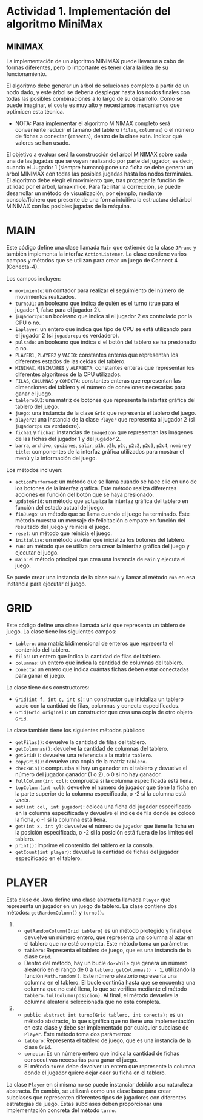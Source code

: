 # Actividad 1. Implementación del algoritmo MiniMax

## MINIMAX

La implementación de un algoritmo MINIMAX puede llevarse a cabo de formas diferentes, pero lo importante es tener clara la idea de su funcionamiento.

El algoritmo debe generar un árbol de soluciones completo a partir de un nodo dado, y este árbol se debería desplegar hasta los nodos finales con todas las posibles combinaciones a lo largo de su desarrollo. Como se puede imaginar, el coste es muy alto y necesitamos mecanismos que optimicen esta técnica. 

* NOTA: Para implementar el algoritmo MINIMAX completo será conveniente reducir el tamaño del tablero (`filas`, `columnas`) o el número de fichas a conectar (`conecta`), dentro de la clase `Main`. Indicar qué valores se han usado.

El objetivo a evaluar será la construcción del árbol MINIMAX sobre cada una de las jugadas que se vayan realizando por parte del jugador, es decir, cuando el Jugador 1 (siempre humano) pone una ficha se debe generar un árbol MINIMAX con todas las posibles jugadas hasta los nodos terminales. El algoritmo debe elegir el movimiento que, tras propagar la función de utilidad por el árbol, lamaximice. Para facilitar la corrección, se puede desarrollar un método de visualización, por ejemplo, mediante consola/fichero que presente de una forma intuitiva la estructura del árbol MINIMAX con las posibles jugadas de la máquina.

# MAIN

Este código define una clase llamada `Main` que extiende de la clase `JFrame` y también implementa la interfaz `ActionListener`. La clase contiene varios campos y métodos que se utilizan para crear un juego de Connect 4 (Conecta-4).

Los campos incluyen:

- `movimiento`: un contador para realizar el seguimiento del número de movimientos realizados.
- `turnoJ1`: un booleano que indica de quién es el turno (true para el jugador 1, false para el jugador 2).
- `jugadorcpu`: un booleano que indica si el jugador 2 es controlado por la CPU o no.
- `iaplayer`: un entero que indica qué tipo de CPU se está utilizando para el jugador 2 (si `jugadorcpu` es verdadero).
- `pulsado`: un booleano que indica si el botón del tablero se ha presionado o no.
- `PLAYER1`, `PLAYER2` y `VACIO`: constantes enteras que representan los diferentes estados de las celdas del tablero.
- `MINIMAX`, `MINIMAXRES` y `ALFABETA`: constantes enteras que representan los diferentes algoritmos de la CPU utilizados.
- `FILAS`, `COLUMNAS` y `CONECTA`: constantes enteras que representan las dimensiones del tablero y el número de conexiones necesarias para ganar el juego.
- `tableroGUI`: una matriz de botones que representa la interfaz gráfica del tablero del juego.
- `juego`: una instancia de la clase `Grid` que representa el tablero del juego.
- `player2`: una instancia de la clase `Player` que representa al jugador 2 (si `jugadorcpu` es verdadero).
- `ficha1` y `ficha2`: instancias de `ImageIcon` que representan las imágenes de las fichas del jugador 1 y del jugador 2.
- `barra`, `archivo`, `opciones`, `salir`, `p1h`, `p2h`, `p2c`, `p2c2`, `p2c3`, `p2c4`, `nombre` y `title`: componentes de la interfaz gráfica utilizados para mostrar el menú y la información del juego.

Los métodos incluyen:

- `actionPerformed`: un método que se llama cuando se hace clic en uno de los botones de la interfaz gráfica. Este método realiza diferentes acciones en función del botón que se haya presionado.
- `updateGrid`: un método que actualiza la interfaz gráfica del tablero en función del estado actual del juego.
- `finJuego`: un método que se llama cuando el juego ha terminado. Este método muestra un mensaje de felicitación o empate en función del resultado del juego y reinicia el juego.
- `reset`: un método que reinicia el juego.
- `initialize`: un método auxiliar que inicializa los botones del tablero.
- `run`: un método que se utiliza para crear la interfaz gráfica del juego y ejecutar el juego.
- `main`: el método principal que crea una instancia de `Main` y ejecuta el juego.

Se puede crear una instancia de la clase `Main` y llamar al método `run` en esa instancia para ejecutar el juego.

# GRID

Este código define una clase llamada `Grid` que representa un tablero de juego. La clase tiene los siguientes campos:

* `tablero`: una matriz bidimensional de enteros que representa el contenido del tablero.
* `filas`: un entero que indica la cantidad de filas del tablero.
* `columnas`: un entero que indica la cantidad de columnas del tablero.
* `conecta`: un entero que indica cuántas fichas deben estar conectadas para ganar el juego.

La clase tiene dos constructores:

* `Grid(int f, int c, int s)`: un constructor que inicializa un tablero vacío con la cantidad de filas, columnas y conecta especificados.
* `Grid(Grid original)`: un constructor que crea una copia de otro objeto `Grid`.

La clase también tiene los siguientes métodos públicos:

* `getFilas()`: devuelve la cantidad de filas del tablero.
* `getColumnas()`: devuelve la cantidad de columnas del tablero.
* `getGrid()`: devuelve una referencia a la matriz `tablero`.
* `copyGrid()`: devuelve una copia de la matriz `tablero`.
* `checkWin()`: comprueba si hay un ganador en el tablero y devuelve el número del jugador ganador (1 o 2), o 0 si no hay ganador.
* `fullColumn(int col)`: comprueba si la columna especificada está llena.
* `topColumn(int col)`: devuelve el número de jugador que tiene la ficha en la parte superior de la columna especificada, o -2 si la columna está vacía.
* `set(int col, int jugador)`: coloca una ficha del jugador especificado en la columna especificada y devuelve el índice de fila donde se colocó la ficha, o -1 si la columna está llena.
* `get(int x, int y)`: devuelve el número de jugador que tiene la ficha en la posición especificada, o -2 si la posición está fuera de los límites del tablero.
* `print()`: imprime el contenido del tablero en la consola.
* `getCount(int player)`: devuelve la cantidad de fichas del jugador especificado en el tablero.

# PLAYER

Esta clase de Java define una clase abstracta llamada `Player` que representa un jugador en un juego de tablero. La clase contiene dos métodos: `getRandomColumn()` y `turno()`.

1.
    - `getRandomColumn(Grid tablero)` es un método protegido y final que devuelve un número entero, que representa una columna al azar en el tablero que no esté completa. Este método toma un parámetro:
    - `tablero`: Representa el tablero de juego, que es una instancia de la clase `Grid`.
    - Dentro del método, hay un bucle `do-while` que genera un número aleatorio en el rango de 0 a `tablero.getColumnas() - 1`, utilizando la función `Math.random()`. Este número aleatorio representa una columna en el tablero. El bucle continúa hasta que se encuentra una columna que no esté llena, lo que se verifica mediante el método `tablero.fullColumn(posicion)`. Al final, el método devuelve la columna aleatoria seleccionada que no está completa.

2.
    - `public abstract int turno(Grid tablero, int conecta);` es un método abstracto, lo que significa que no tiene una implementación en esta clase y debe ser implementado por cualquier subclase de `Player`. Este método toma dos parámetros:
    - `tablero`: Representa el tablero de juego, que es una instancia de la clase `Grid`.
    - `conecta`: Es un número entero que indica la cantidad de fichas consecutivas necesarias para ganar el juego.
    - El método `turno` debe devolver un entero que represente la columna donde el jugador quiere dejar caer su ficha en el tablero.

La clase `Player` en sí misma no se puede instanciar debido a su naturaleza abstracta. En cambio, se utilizará como una clase base para crear subclases que representen diferentes tipos de jugadores con diferentes estrategias de juego. Estas subclases deben proporcionar una implementación concreta del método `turno`.